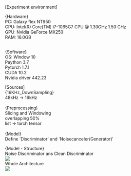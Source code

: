 [Experiment environment] <br>

{Hardware} <br>
PC: Galaxy flex NT950 <br>
CPU: Intel(R) Core(TM) i7-1065G7 CPU @ 1.30GHz   1.50 GHz <br>
GPU: Nvidia GeForce MX250 <br>
RAM: 16.0GB <br> <br>

{Software} <br>
OS: Window    10 <br>
Paython       3.7 <br>
Pytorch       1.7.1 <br>
CUDA          10.2 <br>
Nvidia driver 442.23 <br>

[Sources]<br>
{16KHz_DownSampling} <br>
48kHz -> 16kHz <br>
<br>
{Preprocessing} <br>
Slicing and Windowing <br>
overlapping 50% <br>
list -> torch tensor <br>
<br>
{Model} <br>
Define 'Discriminator' and 'Noisecanceler(Generator)' <br>

{Model - Structure} <br>
Noise Discriminator ans Clean Discriminator <br>
<img src='https://user-images.githubusercontent.com/72729802/118740899-f4ace780-b887-11eb-80cd-22b6651078e4.png'/> <br>
Whole Architecture <br>
<img src='https://user-images.githubusercontent.com/72729802/118740902-f5457e00-b887-11eb-84c9-007544a15db1.png'/> <br>

